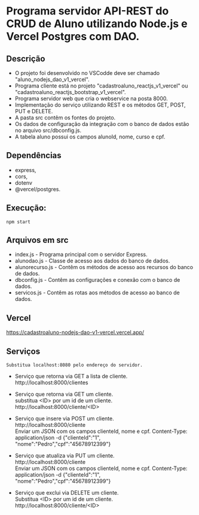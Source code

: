 # Programa servidor API-REST do CRUD de Aluno utilizando Node.js e Vercel Postgres com DAO.

## Descrição
- O projeto foi desenvolvido no VSCodde deve ser chamado "aluno_nodejs_dao_v1_vercel".
- Programa cliente está no projeto "cadastroaluno_reactjs_v1_vercel" ou "cadastroaluno_reactjs_bootstrap_v1_vercel".
- Programa servidor web que cria o webservice na posta 8000.
- Implementação do serviço utilizando REST e os métodos GET, POST, PUT e DELETE.
- A pasta src contêm os fontes do projeto.
- Os dados de configuração da integração com o banco de dados estão no arquivo src/dbconfig.js.
- A tabela aluno possui os campos alunoId, nome, curso e cpf.

## Dependências
- express,
- cors,
- dotenv
- @vercel/postgres.

## Execução:    
   <pre><code>npm start</code></pre>

## Arquivos em src
- index.js - Programa principal com o servidor Express.
- alunodao.js - Classe de acesso aos dados do banco de dados.
- alunorecurso.js - Contêm os métodos de acesso aos recursos do banco de dados.
- dbconfig.js - Contêm as configurações e conexão com o banco de dados.
- servicos.js - Contêm as rotas aos métodos de acesso ao banco de dados.

## Vercel   
   https://cadastroaluno-nodejs-dao-v1-vercel.vercel.app/    

## Serviços
    Substitua localhost:8080 pelo endereço do servidor.

- Serviço que retorna via GET a lista de cliente.<br>
    http://localhost:8000/clientes

- Serviço que retorna via GET um cliente.<br>
    substitua \<ID\> por um id de um cliente.<br>
    http://localhost:8000/cliente/<ID\>

- Serviço que insere via POST um cliente.<br>
    http://localhost:8000/cliente<br>
    Enviar um JSON com os campos clienteId, nome e cpf.
    Content-Type: application/json -d {"clienteId":"1", "nome":"Pedro","cpf":"45678912399"}

- Serviço que atualiza via PUT um cliente.<br>
    http://localhost:8000/cliente<br>
    Enviar um JSON com os campos clienteId, nome e cpf.
    Content-Type: application/json -d {"clienteId":"1", "nome":"Pedro","cpf":"45678912399"}
    
- Serviço que exclui via DELETE um cliente.<br>
    Substitua \<ID\> por um id de um cliente.<br>
    http://localhost:8000/cliente/<ID\>
